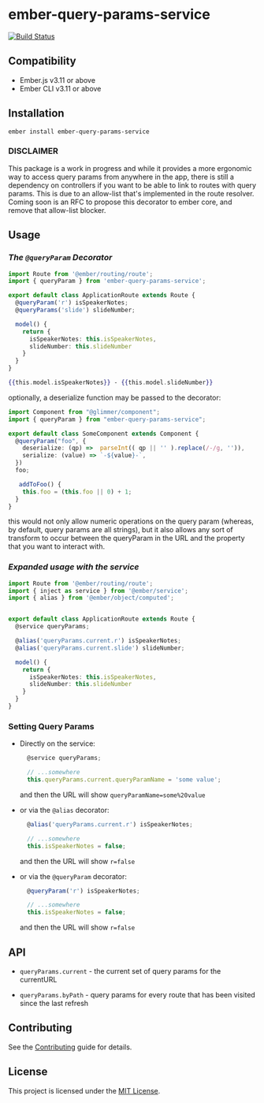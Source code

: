 ember-query-params-service
==============================================================================

[![Build Status](https://travis-ci.com/NullVoxPopuli/ember-query-params-service.svg?branch=master)](https://travis-ci.com/NullVoxPopuli/ember-query-params-service)


Compatibility
------------------------------------------------------------------------------

* Ember.js v3.11 or above
* Ember CLI v3.11 or above


Installation
------------------------------------------------------------------------------

```
ember install ember-query-params-service
```


### DISCLAIMER

This package is a work in progress and while it provides a more ergonomic way to access query params from anywhere in the app, there is still a dependency on controllers if you want to be able to link to routes with query params. This is due to an allow-list that's implemented in the route  resolver.  Coming soon is an RFC to propose this decorator to ember core, and remove that allow-list blocker.


Usage
------------------------------------------------------------------------------

### _The `@queryParam` Decorator_

```ts
import Route from '@ember/routing/route';
import { queryParam } from 'ember-query-params-service';

export default class ApplicationRoute extends Route {
  @queryParam('r') isSpeakerNotes;
  @queryParams('slide') slideNumber;

  model() {
    return {
      isSpeakerNotes: this.isSpeakerNotes,
      slideNumber: this.slideNumber
    }
  }
}
```

```hbs
{{this.model.isSpeakerNotes}} - {{this.model.slideNumber}}
```

optionally, a deserialize function may be passed to the decorator:

```ts
import Component from "@glimmer/component";
import { queryParam } from "ember-query-params-service";

export default class SomeComponent extends Component {
  @queryParam("foo", {
    deserialize: (qp) =>  parseInt(( qp || '' ).replace(/-/g, '')),
    serialize: (value) => `-${value}-`,
  })
  foo;

   addToFoo() {
    this.foo = (this.foo || 0) + 1;
  }
}
```

this would not only allow numeric operations on the query param (whereas, by default, query params are all strings), but it also allows any sort of transform to occur between the queryParam in the URL and the property that you want to interact with.

### _Expanded usage with the service_

```ts
import Route from '@ember/routing/route';
import { inject as service } from '@ember/service';
import { alias } from '@ember/object/computed';


export default class ApplicationRoute extends Route {
  @service queryParams;

  @alias('queryParams.current.r') isSpeakerNotes;
  @alias('queryParams.current.slide') slideNumber;

  model() {
    return {
      isSpeakerNotes: this.isSpeakerNotes,
      slideNumber: this.slideNumber
    }
  }
}
```


### **Setting Query Params**

 - Directly on the service:

    ```ts
      @service queryParams;

      // ...somewhere
      this.queryParams.current.queryParamName = 'some value';
    ```
    and then the URL will show `queryParamName=some%20value`

 - or via the `@alias` decorator:

    ```ts
      @alias('queryParams.current.r') isSpeakerNotes;

      // ...somewhere
      this.isSpeakerNotes = false;
    ```
    and then the URL will show `r=false`


 - or via the `@queryParam` decorator:

    ```ts
      @queryParam('r') isSpeakerNotes;

      // ...somewhere
      this.isSpeakerNotes = false;
    ```
    and then the URL will show `r=false`



## API

 - `queryParams.current` - the current set of query params for the currentURL

 - `queryParams.byPath` - query params for every route that has been visited since the last refresh


Contributing
------------------------------------------------------------------------------

See the [Contributing](CONTRIBUTING.md) guide for details.


License
------------------------------------------------------------------------------

This project is licensed under the [MIT License](LICENSE.md).
